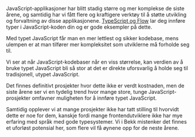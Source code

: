 JavaScript-applikasjoner har blitt stadig større og mer komplekse de siste årene, og samtidig har vi fått flere og kraftigere verktøy til å støtte utvikling og forvaltning av disse applikasjonene. [TypeScript og Flow](https://radar.bekk.no/tech2018/sprak-og-rammeverk/typescript-og-flow) lar deg innføre typer i JavaScript-koden din og er gode eksempler på dette.

Med typet JavaScript får man en mer lettlest og sikker kodebase, mens ulempen er at man tilfører mer kompleksitet som utviklerne må forholde seg til.

Vi ser at når JavaScript-kodebaser når en viss størrelse, kan verdien av å bruke typet JavaScript bli så stor at det er direkte uforsvarlig å holde seg til tradisjonell, utypet JavaScript. 

Det finnes definitivt prosjekter hvor dette ikke er verdt kostnaden, men de siste årene ser vi en tydelig trend hvor mange store, tunge JavaScript-prosjekter omfavner muligheten for å innføre typet JavaScript. 

Samtidig opplever vi at mange prosjekter ikke har tatt stilling til hvorvidt dette er noe for dem, kanskje fordi mange frontendutviklere ikke har mye erfaring med språk med gode typesystemer. Vi i Bekk mistenker det finnes et uforløst potensial her, som flere vil få øynene opp for de neste årene.